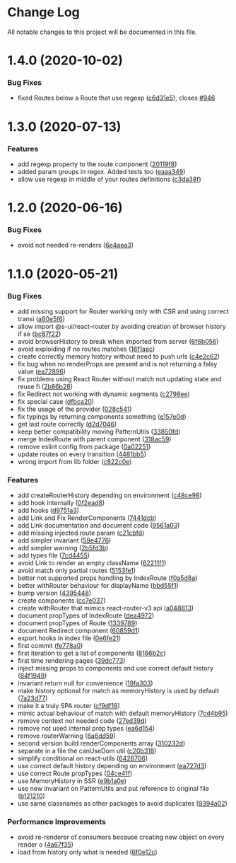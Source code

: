 # Change Log

All notable changes to this project will be documented in this file.

# 1.4.0 (2020-10-02)


### Bug Fixes

* fixed Routes below a Route that use regexp ([c6d31e5](https://github.com/SUI-Components/sui/commit/c6d31e581f8aa05592f860a1fae230144238a448)), closes [#946](https://github.com/SUI-Components/sui/issues/946)



# 1.3.0 (2020-07-13)


### Features

* add regexp property to the route component ([20119f8](https://github.com/SUI-Components/sui/commit/20119f847268cc768f606490446ae9041927dc0b))
* added param groups in regex. Added tests too ([eaaa349](https://github.com/SUI-Components/sui/commit/eaaa34947595af5cca5cedd7ce3607a8cba228f5))
* allow use regexp in middle of your routes definitions ([c3da38f](https://github.com/SUI-Components/sui/commit/c3da38f27b3fef3a83930ab53b3ec8ab7a9d366e))



# 1.2.0 (2020-06-16)


### Bug Fixes

* avoid not needed re-renders ([6e4aea3](https://github.com/SUI-Components/sui/commit/6e4aea3b329fa858a17635cf1d0b184b6cc466b2))



# 1.1.0 (2020-05-21)


### Bug Fixes

* add missing support for Router working only with CSR and using correct transi ([a80e5f6](https://github.com/SUI-Components/sui/commit/a80e5f606336681fef76a425707dd7e476cd6646))
* allow import @s-ui/react-router by avoiding creation of browser history if se ([bc87f22](https://github.com/SUI-Components/sui/commit/bc87f22086571a89cb7e03405301786053fc3d5f))
* avoid browserHistory to break when imported from server ([6f6b056](https://github.com/SUI-Components/sui/commit/6f6b056014c06f779aec8ff31a8a38d58d0cc753))
* avoid exploiding if no routes matches ([16f1aec](https://github.com/SUI-Components/sui/commit/16f1aec11f03154452cf585cb658b438dd38fcfe))
* create correctly memory history without need to push urls ([c4e2c62](https://github.com/SUI-Components/sui/commit/c4e2c6231d6e470f06d6a344f566a83af8504f84))
* fix bug when no renderProps are present and is not returning a falsy value ([ea72896](https://github.com/SUI-Components/sui/commit/ea728960e0ee4890d3cae4d53390c647a981dab8))
* fix problems using React Router without match not updating state and reuse fi ([2b86b28](https://github.com/SUI-Components/sui/commit/2b86b28b047be277ce7ab68c507bfc2d10498901))
* fix Redirect not working with dynamic segments ([c2798ee](https://github.com/SUI-Components/sui/commit/c2798ee91c75400a9f238c1887432eb5eafa933f))
* fix special case ([dfbca20](https://github.com/SUI-Components/sui/commit/dfbca20efab52b4e1fdff9424480dfa447a80e54))
* fix the usage of the provider ([028c541](https://github.com/SUI-Components/sui/commit/028c54193a116942806d986e1b86314fd1f44b54))
* fix typings by returning components something ([e157e0d](https://github.com/SUI-Components/sui/commit/e157e0d5a433678018f396e8b2dc791322b8bca9))
* get last route correctly ([d2d7046](https://github.com/SUI-Components/sui/commit/d2d70462b630877d9fd27909623efafe0683d4f4))
* keep better compatibility moving PatternUtils ([33850fd](https://github.com/SUI-Components/sui/commit/33850fd6fd8690bb98b6fd851eada2c010485a66))
* merge IndexRoute with parent component ([318ac59](https://github.com/SUI-Components/sui/commit/318ac59b968f34d5ba466c5ece907f6410912ec5))
* remove eslint config from package ([0a02251](https://github.com/SUI-Components/sui/commit/0a02251cff7c15bb6782ac2582c2e2287167f9d6))
* update routes on every transition ([4481bb5](https://github.com/SUI-Components/sui/commit/4481bb53406023d9e0badbec6e1c14107cb27b1e))
* wrong import from lib folder ([c822c0e](https://github.com/SUI-Components/sui/commit/c822c0e644c23fe5a15ec214b13d91e55f31f1b5))


### Features

* add createRouterHistory depending on environment ([c48ce98](https://github.com/SUI-Components/sui/commit/c48ce988cbef8cb94e6f3202d858db8b00ba7ac4))
* add hook internally ([0f2ead8](https://github.com/SUI-Components/sui/commit/0f2ead8a43c04b5f7658f47465a1fb25b02e1e34))
* add hooks ([d9751a3](https://github.com/SUI-Components/sui/commit/d9751a31e35f62f4b342f87c2a57b0c1f7d046e1))
* add Link and Fix RenderComponents ([7441dcb](https://github.com/SUI-Components/sui/commit/7441dcb7926c7ffdd1f5ef347e57fbcc611bcb42))
* add Link documentation and document code ([9561a03](https://github.com/SUI-Components/sui/commit/9561a03ecbde772ec210987ab798a59a8ea31e1a))
* add missing injected route param ([c21cbfd](https://github.com/SUI-Components/sui/commit/c21cbfdd6f9581d962a5c0e4c0be9d2f9469bb31))
* add simpler invariant ([59e4776](https://github.com/SUI-Components/sui/commit/59e4776cdd7ae65b1039ac4c988319b380cd5c2b))
* add simpler warning ([2b5fd3b](https://github.com/SUI-Components/sui/commit/2b5fd3b1d992aa5bb0781dae13ff44019694ddb8))
* add types file ([7cd4455](https://github.com/SUI-Components/sui/commit/7cd445512862477921356b524b694a033390054b))
* avoid Link to render an empty className ([62211f1](https://github.com/SUI-Components/sui/commit/62211f13a5abb6d503ed23ab280ff5ff39da6575))
* avoid match only partial routes ([5153fe1](https://github.com/SUI-Components/sui/commit/5153fe1ecbede9df9f32c3eebb44338a62fc164b))
* better not supported props handling by IndexRoute ([f0a5d8a](https://github.com/SUI-Components/sui/commit/f0a5d8a0514aea238d351985d20958c466b5dcc1))
* better withRouter behaviour for displayName ([bbd55f1](https://github.com/SUI-Components/sui/commit/bbd55f195218c2c39577594a46a96528fb9d5531))
* bump version ([4395448](https://github.com/SUI-Components/sui/commit/4395448e774e2fd0ea9c75f77fae94d41fd365e2))
* create components ([cc7e037](https://github.com/SUI-Components/sui/commit/cc7e0376b860fa59d4337f7f9f712b9612bfec51))
* create withRouter that mimics react-router-v3 api ([a048813](https://github.com/SUI-Components/sui/commit/a048813117c2c3eb3aac477552f1ca24033ca337))
* document propTypes of IndexRoute ([dea4972](https://github.com/SUI-Components/sui/commit/dea4972289b85ddd8708aa45e028d9624eb1c6f5))
* document propTypes of Route ([1339789](https://github.com/SUI-Components/sui/commit/1339789c883dd8b4d46dd83ae129e4ec22a42f8e))
* document Redirect component ([60859d1](https://github.com/SUI-Components/sui/commit/60859d16e117ed69490080c30fb6c641227969d9))
* export hooks in index file ([0e6fe21](https://github.com/SUI-Components/sui/commit/0e6fe21e70c1f1acf356ed11fae2a542746a8c02))
* first commit ([fe778a0](https://github.com/SUI-Components/sui/commit/fe778a0c3b6041ca14527f506dd89a2f53115736))
* first iteration to get a list of components ([8186b2c](https://github.com/SUI-Components/sui/commit/8186b2ca2fc742613d17ec58b16aa3f27f48426d))
* first time rendering pages ([39dc773](https://github.com/SUI-Components/sui/commit/39dc77339f60cf158b8b08dd58fa80d52d744655))
* inject missing props to components and use correct default history ([84f1949](https://github.com/SUI-Components/sui/commit/84f19497ef69d62cab794bdabcde21e68eb68cf0))
* invariant return null for convenience ([19fa303](https://github.com/SUI-Components/sui/commit/19fa3030dd81aff03208e28699cb88c218eb7b80))
* make history optional for match as memoryHistory is used by default ([7a23d77](https://github.com/SUI-Components/sui/commit/7a23d7724f30e57412163871ce0c54c06462fe5f))
* make it a truly SPA router ([cf9df18](https://github.com/SUI-Components/sui/commit/cf9df182e67adf393521dc5439d24e7c21ca3ca0))
* mimic actual behaviour of match with default memoryHistory ([7cd4b95](https://github.com/SUI-Components/sui/commit/7cd4b95a39a7adaef49ee74c00dd5332cb084844))
* remove context not needed code ([27ed39d](https://github.com/SUI-Components/sui/commit/27ed39df30cb6a2b976085816170e975ed29609c))
* remove not used internal prop types ([ea6d154](https://github.com/SUI-Components/sui/commit/ea6d15452b6619ee436e7c7ad4bd1e783b4fb71e))
* remove routerWarning ([6a6dd59](https://github.com/SUI-Components/sui/commit/6a6dd59f216f6771607ff700ffc8779df5c91954))
* second version build renderComponents array ([310232d](https://github.com/SUI-Components/sui/commit/310232d1fe36b979eaf4967a1028dde52860e33b))
* separate in a file the canUseDom util ([c20b318](https://github.com/SUI-Components/sui/commit/c20b3181b9c43e51e32cb6462e33e38bc65faa67))
* simplify conditional on react-utils ([6426706](https://github.com/SUI-Components/sui/commit/6426706a44842c7e12415ace7cd907f07e0d91fe))
* use correct default history depending on environment ([ea727d3](https://github.com/SUI-Components/sui/commit/ea727d389b05af9826170c4ebbf035357eb05814))
* use correct Route propTypes ([04ce41f](https://github.com/SUI-Components/sui/commit/04ce41f403ffb4f85b97db9b077fc7e0f094bdc2))
* use MemoryHistory in SSR ([e9b1a0e](https://github.com/SUI-Components/sui/commit/e9b1a0eb0b1fdb23cd6c84c2bceb630372b63b02))
* use new invariant on PatternUtils and put reference to original file ([b121210](https://github.com/SUI-Components/sui/commit/b1212101b43baf34d1f45e3c52063e3eeedae53e))
* use same classnames as other packages to avoid duplicates ([9394a02](https://github.com/SUI-Components/sui/commit/9394a02c80a74763519b09bc12da5625c056f773))


### Performance Improvements

* avoid re-renderer of consumers because creating new object on every render o ([4a67f35](https://github.com/SUI-Components/sui/commit/4a67f35a31c50262d7006c0a55af5043c3d9b592))
* load from history only what is needed ([6f0e12c](https://github.com/SUI-Components/sui/commit/6f0e12c6f654892a980f449b777dd4fed92cc959))



